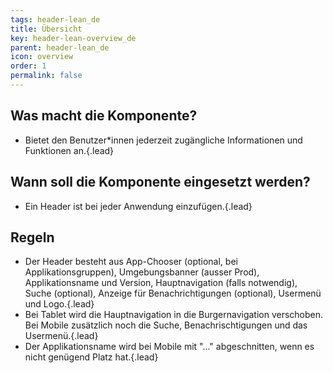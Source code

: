 ```yaml
---
tags: header-lean_de
title: Übersicht
key: header-lean-overview_de
parent: header-lean_de
icon: overview
order: 1
permalink: false  
---
```


## Was macht die Komponente? 
* Bietet den Benutzer*innen jederzeit zugängliche Informationen und Funktionen an.{.lead}

## Wann soll die Komponente eingesetzt werden? 
* Ein Header ist bei jeder Anwendung einzufügen.{.lead}

## Regeln
* Der Header besteht aus App-Chooser (optional, bei Applikationsgruppen), Umgebungsbanner (ausser Prod), Applikationsname und Version, Hauptnavigation (falls notwendig), Suche (optional), Anzeige für Benachrichtigungen (optional), <sbb-link variant="inline" type="button" href="/{{page.lang}}/design-system/lean/components/usermenu/">Usermenü</sbb-link> und <sbb-link variant="inline" type="button" href="/{{page.lang}}/design-system/lean/basics/brand/">Logo</sbb-link>.{.lead}
* Bei Tablet wird die Hauptnavigation in die Burgernavigation verschoben. Bei Mobile zusätzlich noch die Suche, Benachrischtigungen und das Usermenü.{.lead}
* Der Applikationsname wird bei Mobile mit "..." abgeschnitten, wenn es nicht genügend Platz hat.{.lead}
